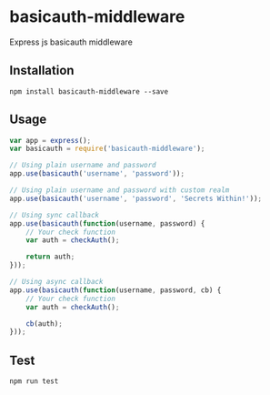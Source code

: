 # basicauth-middleware

Express js basicauth middleware

## Installation

```shell
npm install basicauth-middleware --save
```

## Usage

```javascript
var app = express();
var basicauth = require('basicauth-middleware');

// Using plain username and password
app.use(basicauth('username', 'password'));

// Using plain username and password with custom realm
app.use(basicauth('username', 'password', 'Secrets Within!'));

// Using sync callback
app.use(basicauth(function(username, password) {
    // Your check function
    var auth = checkAuth();

    return auth;
}));

// Using async callback
app.use(basicauth(function(username, password, cb) {
    // Your check function
    var auth = checkAuth();

    cb(auth);
}));
```

## Test

```shell
npm run test
```
